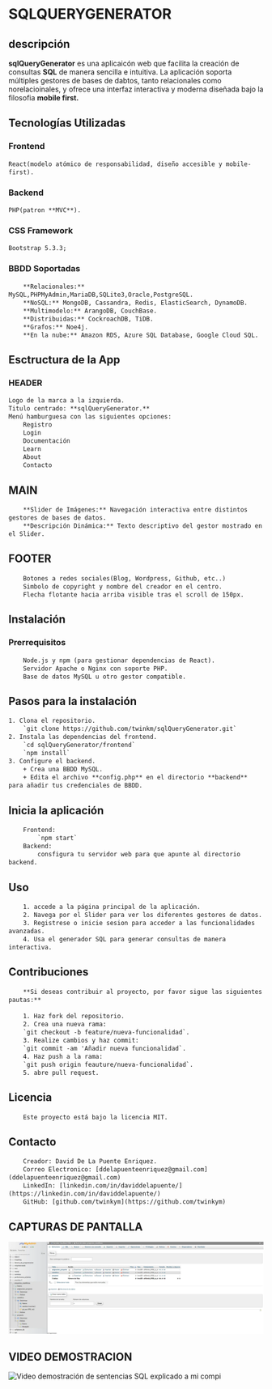 # SQLQUERYGENERATOR

## descripción

**sqlQueryGenerator** es una aplicaicón web que facilita la creación de consultas **SQL** de manera sencilla e intuitiva. La aplicación soporta múltiples gestores de bases de dabtos, tanto relacionales como norelacioinales, y ofrece una interfaz interactiva y moderna diseñada bajo la filosofia **mobile first.**

## Tecnologías Utilizadas

### Frontend

    React(modelo atómico de responsabilidad, diseño accesible y mobile-first).

### Backend

    PHP(patron **MVC**).

### CSS Framework

    Bootstrap 5.3.3;

### BBDD Soportadas

        **Relacionales:** MySQL,PHPMyAdmin,MariaDB,SQLite3,Oracle,PostgreSQL.
        **NoSQL:** MongoDB, Cassandra, Redis, ElasticSearch, DynamoDB.
        **Multimodelo:** ArangoDB, CouchBase.
        **Distribuidas:** CockroachDB, TiDB.
        **Grafos:** Noe4j.
        **En la nube:** Amazon RDS, Azure SQL Database, Google Cloud SQL.

## Esctructura de la App

### HEADER

    Logo de la marca a la izquierda. 
    Titulo centrado: **sqlQueryGenerator.**
    Menú hamburguesa con las siguientes opciones:
        Registro
        Login
        Documentación
        Learn
        About
        Contacto

## MAIN

        **Slider de Imágenes:** Navegación interactiva entre distintos gestores de bases de datos.
        **Descripción Dinámica:** Texto descriptivo del gestor mostrado en el Slider.

## FOOTER

        Botones a redes sociales(Blog, Wordpress, Github, etc..)
        Simbolo de copyright y nombre del creador en el centro.
        Flecha flotante hacia arriba visible tras el scroll de 150px.

## Instalación

### Prerrequisitos

        Node.js y npm (para gestionar dependencias de React).
        Servidor Apache o Nginx con soporte PHP.
        Base de datos MySQL u otro gestor compatible.

## Pasos para la instalación

    1. Clona el repositorio.
        `git clone https://github.com/twinkm/sqlQueryGenerator.git`
    2. Instala las dependencias del frontend.
        `cd sqlQueryGenerator/frontend`
        `npm install`
    3. Configure el backend.
        + Crea una BBDD MySQL.
        + Edita el archivo **config.php** en el directorio **backend** para añadir tus credenciales de BBDD.

## Inicia la aplicación

        Frontend:
            `npm start`
        Backend: 
            consfigura tu servidor web para que apunte al directorio backend.

## Uso

        1. accede a la página principal de la aplicación.
        2. Navega por el Slider para ver los diferentes gestores de datos.
        3. Registrese o inicie sesion para acceder a las funcionalidades avanzadas.
        4. Usa el generador SQL para generar consultas de manera interactiva.

## Contribuciones

        **Si deseas contribuir al proyecto, por favor sigue las siguientes pautas:**

        1. Haz fork del repositorio.
        2. Crea una nueva rama:
        `git checkout -b feature/nueva-funcionalidad`.
        3. Realize cambios y haz commit:
        `git commit -am 'Añadir nueva funcionalidad`.
        4. Haz push a la rama:
        `git push origin feauture/nueva-funcionalidad`.
        5. abre pull request.

## Licencia

        Este proyecto está bajo la licencia MIT.

## Contacto

        Creador: David De La Puente Enriquez.
        Correo Electronico: [ddelapuenteenriquez@gmail.com](ddelapuenteenriquez@gmail.com)
        LinkedIn: [linkedin.com/in/daviddelapuente/](https://linkedin.com/in/daviddelapuente/)
        GitHub: [github.com/twinkym](https://github.com/twinkym)

## CAPTURAS DE PANTALLA

![/img/capturas-sql/bbdd-creada-con-sustablas](/img/capturas-sql/bbdd-CREADA-CON-SUS-TABLAS.webp)

## VIDEO DEMOSTRACION

![Video demostración de sentencias SQL explicado a mi compi](https://youtube.com/)
